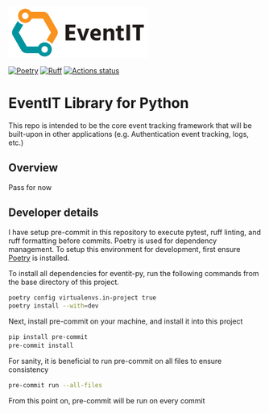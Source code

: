 <img src="https://github.com/alexdlukens/eventit-py/blob/master/docs/source/_static/logos/EventIT_Logo_Email_Signature.png" height="100">

[![Poetry](https://img.shields.io/endpoint?url=https://python-poetry.org/badge/v0.json)](https://python-poetry.org/)
[![Ruff](https://img.shields.io/endpoint?url=https://raw.githubusercontent.com/astral-sh/ruff/main/assets/badge/v2.json)](https://github.com/astral-sh/ruff)
[![Actions status](https://github.com/astral-sh/ruff/workflows/CI/badge.svg)](https://github.com/alexdlukens/eventit-py/actions)

# EventIT Library for Python

This repo is intended to be the core event tracking framework that will be built-upon in other applications (e.g. Authentication event tracking, logs, etc.)

## Overview

Pass for now

## Developer details


I have setup pre-commit in this repository to execute pytest, ruff linting, and ruff formatting before commits. Poetry is used for dependency management. To setup this environment for development, first ensure [Poetry](https://python-poetry.org/) is installed.

To install all dependencies for eventit-py, run the following commands from the base directory of this project.

```bash
poetry config virtualenvs.in-project true
poetry install --with=dev
```


Next, install pre-commit on your machine, and install it into this project

```bash
pip install pre-commit
pre-commit install
```

For sanity, it is beneficial to run pre-commit on all files to ensure consistency

```bash
pre-commit run --all-files
```

From this point on, pre-commit will be run on every commit
